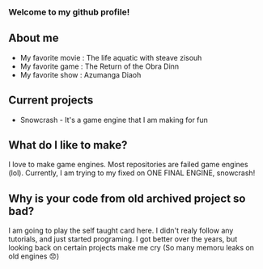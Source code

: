 ### Welcome to my github profile!

## About me
- My favorite movie : The life aquatic with steave zisouh
- My favorite game : The Return of the Obra Dinn
- My favorite show : Azumanga Diaoh

## Current projects
- Snowcrash - It's a game engine that I am making for fun
  
## What do I like to make?
I love to make game engines. Most repositories are failed game engines (lol). Currently, I am trying to my fixed on ONE FINAL ENGINE, snowcrash!

## Why is your code from old archived project so bad?
I am going to play the self taught card here. I didn't realy follow any tutorials, and just started programing. I got better over the years, but looking back on certain projects make me cry (So many memoru leaks on old engines 😞)

<!--
**toma222/toma222** is a ✨ _special_ ✨ repository because its `README.md` (this file) appears on your GitHub profile.

Here are some ideas to get you started:

- 🔭 I’m currently working on ...
- 🌱 I’m currently learning ...
- 👯 I’m looking to collaborate on ...
- 🤔 I’m looking for help with ...
- 💬 Ask me about ...
- 📫 How to reach me: ...
- 😄 Pronouns: ...
- ⚡ Fun fact: ...
-->
